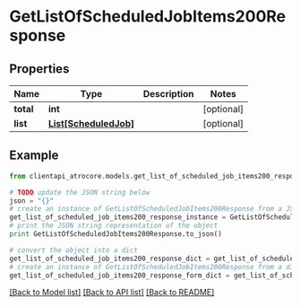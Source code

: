 # GetListOfScheduledJobItems200Response


## Properties
Name | Type | Description | Notes
------------ | ------------- | ------------- | -------------
**total** | **int** |  | [optional] 
**list** | [**List[ScheduledJob]**](ScheduledJob.md) |  | [optional] 

## Example

```python
from clientapi_atrocore.models.get_list_of_scheduled_job_items200_response import GetListOfScheduledJobItems200Response

# TODO update the JSON string below
json = "{}"
# create an instance of GetListOfScheduledJobItems200Response from a JSON string
get_list_of_scheduled_job_items200_response_instance = GetListOfScheduledJobItems200Response.from_json(json)
# print the JSON string representation of the object
print GetListOfScheduledJobItems200Response.to_json()

# convert the object into a dict
get_list_of_scheduled_job_items200_response_dict = get_list_of_scheduled_job_items200_response_instance.to_dict()
# create an instance of GetListOfScheduledJobItems200Response from a dict
get_list_of_scheduled_job_items200_response_form_dict = get_list_of_scheduled_job_items200_response.from_dict(get_list_of_scheduled_job_items200_response_dict)
```
[[Back to Model list]](../README.md#documentation-for-models) [[Back to API list]](../README.md#documentation-for-api-endpoints) [[Back to README]](../README.md)


